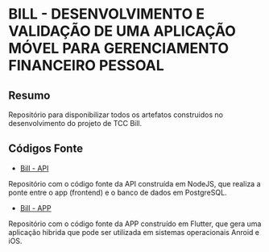 # BILL - DESENVOLVIMENTO E VALIDAÇÃO DE UMA APLICAÇÃO MÓVEL PARA GERENCIAMENTO FINANCEIRO PESSOAL

## Resumo

Repositório para disponibilizar todos os artefatos construidos no desenvolvimento do projeto de TCC Bill.

## Códigos Fonte

- [Bill - API](https://github.com/guilhermehrq/bill-api)

Repositório com o código fonte da API construída em NodeJS, que realiza a ponte entre o app (frontend) e o banco de dados em PostgreSQL.

- [Bill - APP](https://github.com/joao1559/bill_app)

Repositório com o código fonte da APP construído em Flutter, que gera uma aplicação hibrida que pode ser utilizada em sistemas operacionais Anroid e iOS.
